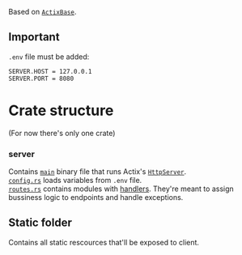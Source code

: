 Based on [`ActixBase`](https://github.com/DawidKrok/ActixBase).

## Important
`.env` file must be added:
```
SERVER.HOST = 127.0.0.1
SERVER.PORT = 8080
```

# Crate structure

(For now there's only one crate)

### server
Contains [`main`](server/src/main.rs) binary file that runs Actix's [`HttpServer`](https://actix.rs/docs/server/).  
[`config.rs`](server/src/config.rs) loads variables from `.env` file.  
[`routes.rs`](server/src/routes.rs) contains modules with [handlers](https://actix.rs/docs/handlers/). They're meant to assign bussiness logic to endpoints and handle exceptions.


## Static folder
Contains all static rescources that'll be exposed to client.
